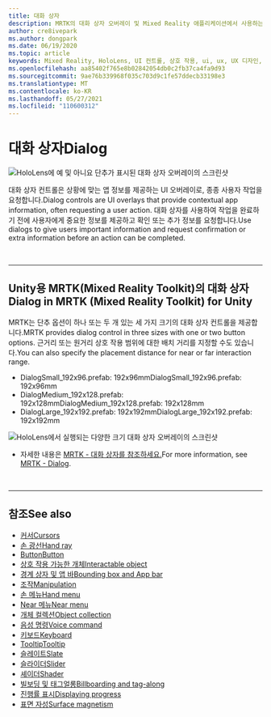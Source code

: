 ```yaml
---
title: 대화 상자
description: MRTK의 대화 상자 오버레이 및 Mixed Reality 애플리케이션에서 사용하는 방법에 대해 알아봅니다.
author: cre8ivepark
ms.author: dongpark
ms.date: 06/19/2020
ms.topic: article
keywords: Mixed Reality, HoloLens, UI 컨트롤, 상호 작용, ui, ux, UX 디자인, 공간 UI, 공간 상호 작용, 3D UI, 3D UX, 혼합 현실 헤드셋, Windows 혼합 현실 헤드셋, 가상 현실 헤드셋, HoloLens, MRTK, Mixed Reality Toolkit
ms.openlocfilehash: aa85402f765e8b02842054db0c2fb37ca4fa9d93
ms.sourcegitcommit: 9ae76b339968f035c703d9c1fe57ddecb33198e3
ms.translationtype: MT
ms.contentlocale: ko-KR
ms.lasthandoff: 05/27/2021
ms.locfileid: "110600312"
---
```

# <a name="dialog"></a><span data-ttu-id="e5a62-104">대화 상자</span><span class="sxs-lookup"><span data-stu-id="e5a62-104">Dialog</span></span>

![HoloLens에 예 및 아니요 단추가 표시된 대화 상자 오버레이의 스크린샷](images/MRTK_UX_Dialog.jpg)

<span data-ttu-id="e5a62-106">대화 상자 컨트롤은 상황에 맞는 앱 정보를 제공하는 UI 오버레이로, 종종 사용자 작업을 요청합니다.</span><span class="sxs-lookup"><span data-stu-id="e5a62-106">Dialog controls are UI overlays that provide contextual app information, often requesting a user action.</span></span> <span data-ttu-id="e5a62-107">대화 상자를 사용하여 작업을 완료하기 전에 사용자에게 중요한 정보를 제공하고 확인 또는 추가 정보를 요청합니다.</span><span class="sxs-lookup"><span data-stu-id="e5a62-107">Use dialogs to give users important information and request confirmation or extra information before an action can be completed.</span></span>

<br>

---

## <a name="dialog-in-mrtk-mixed-reality-toolkit-for-unity"></a><span data-ttu-id="e5a62-108">Unity용 MRTK(Mixed Reality Toolkit)의 대화 상자</span><span class="sxs-lookup"><span data-stu-id="e5a62-108">Dialog in MRTK (Mixed Reality Toolkit) for Unity</span></span>
<span data-ttu-id="e5a62-109">MRTK는 단추 옵션이 하나 또는 두 개 있는 세 가지 크기의 대화 상자 컨트롤을 제공합니다.</span><span class="sxs-lookup"><span data-stu-id="e5a62-109">MRTK provides dialog control in three sizes with one or two button options.</span></span> <span data-ttu-id="e5a62-110">근거리 또는 원거리 상호 작용 범위에 대한 배치 거리를 지정할 수도 있습니다.</span><span class="sxs-lookup"><span data-stu-id="e5a62-110">You can also specify the placement distance for near or far interaction range.</span></span> 

- <span data-ttu-id="e5a62-111">DialogSmall_192x96.prefab: 192x96mm</span><span class="sxs-lookup"><span data-stu-id="e5a62-111">DialogSmall_192x96.prefab: 192x96mm</span></span>
- <span data-ttu-id="e5a62-112">DialogMedium_192x128.prefab: 192x128mm</span><span class="sxs-lookup"><span data-stu-id="e5a62-112">DialogMedium_192x128.prefab: 192x128mm</span></span>
- <span data-ttu-id="e5a62-113">DialogLarge_192x192.prefab: 192x192mm</span><span class="sxs-lookup"><span data-stu-id="e5a62-113">DialogLarge_192x192.prefab: 192x192mm</span></span>

![HoloLens에서 실행되는 다양한 크기 대화 상자 오버레이의 스크린샷](images/MRTK_UX_Dialog_Types.jpg)


* <span data-ttu-id="e5a62-115">자세한 내용은 [MRTK - 대화 상자를 참조하세요.](/windows/mixed-reality/mrtk-unity/features/ux-building-blocks/dialog)</span><span class="sxs-lookup"><span data-stu-id="e5a62-115">For more information, see [MRTK - Dialog](/windows/mixed-reality/mrtk-unity/features/ux-building-blocks/dialog).</span></span>

<br>

---

## <a name="see-also"></a><span data-ttu-id="e5a62-116">참조</span><span class="sxs-lookup"><span data-stu-id="e5a62-116">See also</span></span>

* [<span data-ttu-id="e5a62-117">커서</span><span class="sxs-lookup"><span data-stu-id="e5a62-117">Cursors</span></span>](cursors.md)
* [<span data-ttu-id="e5a62-118">손 광선</span><span class="sxs-lookup"><span data-stu-id="e5a62-118">Hand ray</span></span>](point-and-commit.md)
* [<span data-ttu-id="e5a62-119">Button</span><span class="sxs-lookup"><span data-stu-id="e5a62-119">Button</span></span>](button.md)
* [<span data-ttu-id="e5a62-120">상호 작용 가능한 개체</span><span class="sxs-lookup"><span data-stu-id="e5a62-120">Interactable object</span></span>](interactable-object.md)
* [<span data-ttu-id="e5a62-121">경계 상자 및 앱 바</span><span class="sxs-lookup"><span data-stu-id="e5a62-121">Bounding box and App bar</span></span>](app-bar-and-bounding-box.md)
* [<span data-ttu-id="e5a62-122">조작</span><span class="sxs-lookup"><span data-stu-id="e5a62-122">Manipulation</span></span>](direct-manipulation.md)
* [<span data-ttu-id="e5a62-123">손 메뉴</span><span class="sxs-lookup"><span data-stu-id="e5a62-123">Hand menu</span></span>](hand-menu.md)
* [<span data-ttu-id="e5a62-124">Near 메뉴</span><span class="sxs-lookup"><span data-stu-id="e5a62-124">Near menu</span></span>](near-menu.md)
* [<span data-ttu-id="e5a62-125">개체 컬렉션</span><span class="sxs-lookup"><span data-stu-id="e5a62-125">Object collection</span></span>](object-collection.md)
* [<span data-ttu-id="e5a62-126">음성 명령</span><span class="sxs-lookup"><span data-stu-id="e5a62-126">Voice command</span></span>](voice-input.md)
* [<span data-ttu-id="e5a62-127">키보드</span><span class="sxs-lookup"><span data-stu-id="e5a62-127">Keyboard</span></span>](keyboard.md)
* [<span data-ttu-id="e5a62-128">Tooltip</span><span class="sxs-lookup"><span data-stu-id="e5a62-128">Tooltip</span></span>](tooltip.md)
* [<span data-ttu-id="e5a62-129">슬레이트</span><span class="sxs-lookup"><span data-stu-id="e5a62-129">Slate</span></span>](slate.md)
* [<span data-ttu-id="e5a62-130">슬라이더</span><span class="sxs-lookup"><span data-stu-id="e5a62-130">Slider</span></span>](slider.md)
* [<span data-ttu-id="e5a62-131">셰이더</span><span class="sxs-lookup"><span data-stu-id="e5a62-131">Shader</span></span>](shader.md)
* [<span data-ttu-id="e5a62-132">빌보딩 및 태그얼롱</span><span class="sxs-lookup"><span data-stu-id="e5a62-132">Billboarding and tag-along</span></span>](billboarding-and-tag-along.md)
* [<span data-ttu-id="e5a62-133">진행률 표시</span><span class="sxs-lookup"><span data-stu-id="e5a62-133">Displaying progress</span></span>](progress.md)
* [<span data-ttu-id="e5a62-134">표면 자성</span><span class="sxs-lookup"><span data-stu-id="e5a62-134">Surface magnetism</span></span>](surface-magnetism.md)
